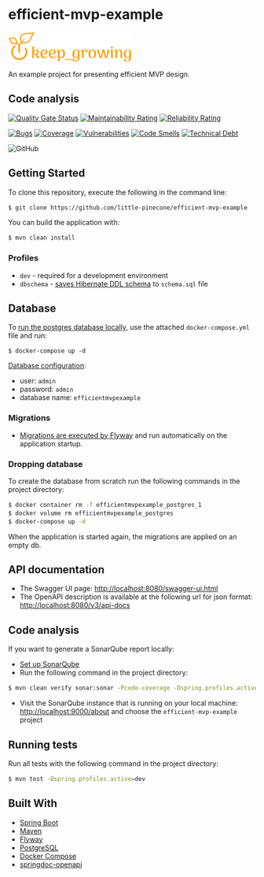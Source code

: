 # efficient-mvp-example

[![keep_growing logo](readme-images/logo_250x60.png)](https://keepgrowing.in/)

An example project for presenting efficient MVP design.

## Code analysis

[![Quality Gate Status](https://sonarcloud.io/api/project_badges/measure?project=little-pinecone_efficient-mvp-example&metric=alert_status)](https://sonarcloud.io/dashboard?id=little-pinecone_efficient-mvp-example)
[![Maintainability Rating](https://sonarcloud.io/api/project_badges/measure?project=little-pinecone_efficient-mvp-example&metric=sqale_rating)](https://sonarcloud.io/dashboard?id=little-pinecone_efficient-mvp-example)
[![Reliability Rating](https://sonarcloud.io/api/project_badges/measure?project=little-pinecone_efficient-mvp-example&metric=reliability_rating)](https://sonarcloud.io/dashboard?id=little-pinecone_efficient-mvp-example)

[![Bugs](https://sonarcloud.io/api/project_badges/measure?project=little-pinecone_efficient-mvp-example&metric=bugs)](https://sonarcloud.io/dashboard?id=little-pinecone_efficient-mvp-example)
[![Coverage](https://sonarcloud.io/api/project_badges/measure?project=little-pinecone_efficient-mvp-example&metric=coverage)](https://sonarcloud.io/dashboard?id=little-pinecone_efficient-mvp-example)
[![Vulnerabilities](https://sonarcloud.io/api/project_badges/measure?project=little-pinecone_efficient-mvp-example&metric=vulnerabilities)](https://sonarcloud.io/dashboard?id=little-pinecone_efficient-mvp-example)
[![Code Smells](https://sonarcloud.io/api/project_badges/measure?project=little-pinecone_efficient-mvp-example&metric=code_smells)](https://sonarcloud.io/dashboard?id=little-pinecone_efficient-mvp-example)
[![Technical Debt](https://sonarcloud.io/api/project_badges/measure?project=little-pinecone_efficient-mvp-example&metric=sqale_index)](https://sonarcloud.io/dashboard?id=little-pinecone_efficient-mvp-example)

![GitHub](https://img.shields.io/github/license/little-pinecone/efficient-mvp-example)

## Getting Started

To clone this repository, execute the following in the command line:

```bash
$ git clone https://github.com/little-pinecone/efficient-mvp-example
```

You can build the application with:

```bash
$ mvn clean install
```

### Profiles

* `dev` - required for a development environment
* `dbschema` - [saves Hibernate DDL schema](https://keepgrowing.in/tools/save-hibernate-ddl-schema-to-a-file/)
  to `schema.sql` file

## Database

To [run the postgres database locally](https://keepgrowing.in/tools/set-up-a-postgresql-database-with-docker/), use the
attached `docker-compose.yml` file and run:

```
$ docker-compose up -d
```

[Database configuration](https://keepgrowing.in/java/springboot/add-a-postgresql-database-to-your-spring-boot-project/):

* user: `admin`
* password: `admin`
* database name: `efficientmvpexample`

### Migrations

* [Migrations are executed by Flyway](https://keepgrowing.in/java/springboot/add-flyway-migrations-to-your-spring-boot-project/)
  and run automatically on the application startup.

### Dropping database

To create the database from scratch run the following commands in the project directory:

```bash
$ docker container rm -f efficientmvpexample_postgres_1 
$ docker volume rm efficientmvpexample_postgres
$ docker-compose up -d
```

When the application is started again, the migrations are applied on an empty db.

## API documentation

* The Swagger UI page: [http://localhost:8080/swagger-ui.html](http://localhost:8080/swagger-ui.html) 
* The OpenAPI description is available at the following url for json format: [http://localhost:8080/v3/api-docs](http://localhost:8080/v3/api-docs)

## Code analysis

If you want to generate a SonarQube report locally:

* [Set up SonarQube](https://keepgrowing.in/tools/boost-project-quality-with-sonarqube-local-code-analysis/)
* Run the following command in the project directory:

```bash
$ mvn clean verify sonar:sonar -Pcode-coverage -Dspring.profiles.active=dev
```

* Visit the SonarQube instance that is running on your local machine:
  [http://localhost:9000/about](http://localhost:9000/about) and choose the `efficient-mvp-example` project

## Running tests

Run all tests with the following command in the project directory:

```bash
$ mvn test -Dspring.profiles.active=dev
```

## Built With

* [Spring Boot](https://spring.io/projects/spring-boot)
* [Maven](https://maven.apache.org/)
* [Flyway](https://flywaydb.org/)
* [PostgreSQL](https://www.postgresql.org/)
* [Docker Compose](https://docs.docker.com/compose/)
* [springdoc-openapi](https://springdoc.org/)